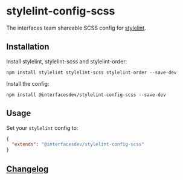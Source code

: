 # stylelint-config-scss

The interfaces team shareable SCSS config for [stylelint](https://stylelint.io/).

## Installation

Install stylelint, stylelint-scss and stylelint-order:

```
npm install stylelint stylelint-scss stylelint-order --save-dev
```

Install the config:

```
npm install @interfacesdev/stylelint-config-scss --save-dev
```

## Usage

Set your `stylelint` config to:

```json
{
  "extends": "@interfacesdev/stylelint-config-scss"
}
```

## [Changelog](CHANGELOG.md)
